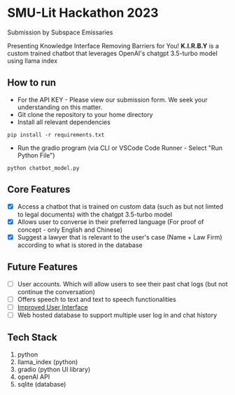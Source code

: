 # SMU-Lit Hackathon 2023
Submission by Subspace Emissaries

Presenting Knowledge Interface Removing Barriers for You! **K.I.R.B.Y** is a custom trained chatbot that leverages OpenAI's chatgpt 3.5-turbo model using llama index

## How to run
- For the API KEY - Please view our submission form. We seek your understanding on this matter.
- Git clone the repository to your home directory
- Install all relevant dependencies
```
pip install -r requirements.txt
```
- Run the gradio program (via CLI or VSCode Code Runner - Select "Run Python File")
```
python chatbot_model.py
```

## Core Features
- [x] Access a chatbot that is trained on custom data (such as but not limted to legal documents) with  the chatgpt 3.5-turbo model
- [x] Allows user to converse in their preferred language (For proof of concept - only English and Chinese)
- [x] Suggest a lawyer that is relevant to the user's case (Name + Law Firm) according to what is stored in the database

## Future Features
- [ ] User accounts. Which will allow users to see their past chat logs (but not continue the conversation)
- [ ] Offers speech to text and text to speech functionalities
- [ ] [Improved User Interface](https://www.figma.com/file/Y1nCmINqy8xOhEY3FDUKvB/%3CTBC%3E?type=design&node-id=0%3A1&mode=design&t=CjS7SOMutXkIfspW-1)
- [ ] Web hosted database to support multiple user log in and chat history

## Tech Stack
1. python
2. llama_index (python)
3. gradio (python UI library)
4. openAI API
5. sqlite (database)
